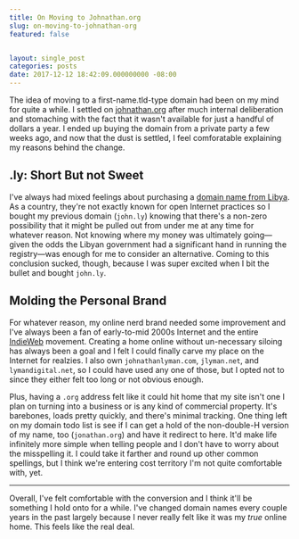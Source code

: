 ```yaml
---
title: On Moving to Johnathan.org
slug: on-moving-to-johnathan-org
featured: false


layout: single_post
categories: posts
date: 2017-12-12 18:42:09.000000000 -08:00
---
```


The idea of moving to a first-name.tld-type domain had been on my mind for quite a while. I settled on [johnathan.org](//johnathan.org) after much internal deliberation and stomaching with the fact that it wasn't available for just a handful of dollars a year. I ended up buying the domain from a private party a few weeks ago, and now that the dust is settled, I feel comforatable explaining my reasons behind the change.

## .ly: Short But not Sweet

I've always had mixed feelings about purchasing a [domain name from Libya](//register.ly). As a country, they're not exactly known for open Internet practices so I bought my previous domain (`john.ly`) knowing that there's a non-zero possibility that it might be pulled out from under me at any time for whatever reason. Not knowing where my money was ultimately going—given the odds the Libyan government had a significant hand in running the registry—was enough for me to consider an alternative. Coming to this conclusion sucked, though, because I was super excited when I bit the bullet and bought `john.ly`.

## Molding the Personal Brand

For whatever reason, my online nerd brand needed some improvement and I've always been a fan of early-to-mid 2000s Internet and the entire [IndieWeb](//indieweb.org) movement. Creating a home online without un-necessary siloing has always been a goal and I felt I could finally carve my place on the Internet for realzies. I also own `johnathanlyman.com`, `jlyman.net`, and `lymandigital.net`, so I could have used any one of those, but I opted not to since they either felt too long or not obvious enough.

Plus, having a `.org` address felt like it could hit home that my site isn't one I plan on turning into a business or is any kind of commercial property. It's barebones, loads pretty quickly, and there's minimal tracking. One thing left on my domain todo list is see if I can get a hold of the non-double-H version of my name, too (`jonathan.org`) and have it redirect to here. It'd make life infinitely more simple when telling people and I don't have to worry about the misspelling it. I could take it farther and round up other common spellings, but I think we're entering cost territory I'm not quite comfortable with, yet.

* * *

Overall, I've felt comfortable with the conversion and I think it'll be something I hold onto for a while. I've changed domain names every couple years in the past largely because I never really felt like it was my _true_ online home. This feels like the real deal.

